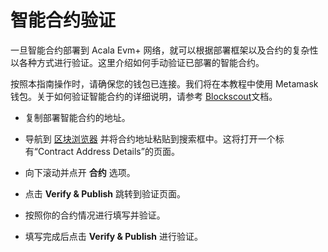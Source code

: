 # 智能合约验证

一旦智能合约部署到 Acala Evm+ 网络，就可以根据部署框架以及合约的复杂性以各种方式进行验证。这里介绍如何手动验证已部署的智能合约。

按照本指南操作时，请确保您的钱包已连接。我们将在本教程中使用 Metamask 钱包。关于如何验证智能合约的详细说明，请参考 [Blockscout](https://docs.blockscout.com/for-users/verifying-a-smart-contract)文档。


- 复制部署智能合约的地址。

- 导航到 [区块浏览器](https://blockscout.acala.network/) 并将合约地址粘贴到搜索框中。这将打开一个标有“Contract Address Details”的页面。

- 向下滚动并点开 **合约** 选项。

- 点击 **Verify & Publish** 跳转到验证页面。

- 按照你的合约情况进行填写并验证。

- 填写完成后点击 **Verify & Publish** 进行验证。